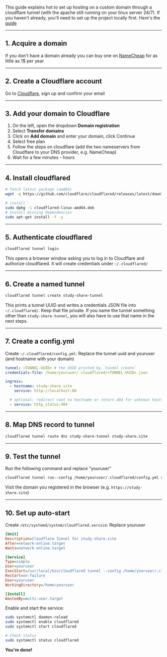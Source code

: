 This guide explains hot to set up hosting on a custom domain through a cloudflare tunnel (with the apache still running on your linux server 24/7).
If you haven't already, you'll need to set up the project locally first. Here's the [guide](apache-linux.md)

---
## 1. Acquire a domain

If you don't have a domain already you can buy one on [NameCheap](https://www.nemacheap.com) for as little as 1$ per year

---
## 2. Create a Cloudflare account

Go to [Cloudflare](www.cloudflare.com), sign up and confirm your email

---
## 3. Add your domain to Cloudflare

1. On the left, open the dropdown **Domain registration**
2. Select **Transfer domains**
3. Click on **Add domain** and enter your domain, click Continue
4. Select free plan
5. Follow the steps on cloudflare (add the two nameservers from Cloudflare to your DNS provider, e.g. NameCheap)
6. Wait for a few minutes - hours

---
## 4.  Install cloudflared

```bash
# fetch latest package (amd64)
wget -q https://github.com/cloudflare/cloudflared/releases/latest/download/cloudflared-linux-amd64.deb

# install
sudo dpkg -i cloudflared-linux-amd64.deb
# Install missing dependencies
sudo apt-get install -f -y
```

---
## 5. Authenticate cloudflared

```bash
cloudflared tunnel login
```
This opens a browser window asking you to log in to Cloudflare and authorize cloudflared. It will create credentials under `~/.cloudflared/`

---
## 6. Create a named tunnel

```bash
cloudflared tunnel create study-share-tunnel
```
This prints a tunnel UUID and writes a credentials JSON file into `~/.cloudflared/`. Keep that file private.
If you name the tunnel something other than `study-share-tunnel`, you will also have to use that name in the next steps.

---
## 7.  Create a config.yml

Create `~/.cloudflared/config.yml`:
Replace the tunnel uuid and youruser (and hostname with your domain)
```yaml
tunnel: <TUNNEL-UUID> # the UUID printed by `tunnel create`
credentials-file: /home/youruser/.cloudflared/<TUNNEL-UUID>.json

ingress:
  - hostname: study-share.site
    service: http://localhost:80

  # optional: redirect root to hostname or return 404 for unknown hosts
  - service: http_status:404
```

---
## 8. Map DNS record to tunnel

```bash
cloudflared tunnel route dns study-share-tunnel study-share.site
```

---
## 9. Test the tunnel

Run the following command and replace "youruser"
```bash
cloudflared tunnel run--config /home/youruser/.cloudflared/config.yml study-share-tunnel
```
Visit the domain you registered in the browser (e.g. `https://study-share.site`)

---
## 10. Set up auto-start

Create `/etc/systemd/system/cloudflared.service`:
Replace youruser
```ini
[Unit]
Description=Cloudflare Tunnel for study-share.site
After=network-online.target
Wants=network-online.target

[Service]
Type=simple
User=youruser
ExecStart=/usr/local/bin/cloudflared tunnel --config /home/youruser/.cloudflared/config.yml run study-share-tunnel
Restart=on-failure
User=youruser
WorkingDirectory=/home/youruser

[Install]
WantedBy=multi-user.target
```

Enable and start the service:

```bash
sudo systemctl daemon-reload
sudo systemctl enable cloudflared
sudo systemctl start cloudflared

# Check status
sudo systemctl status cloudflared
```

**You're done!**